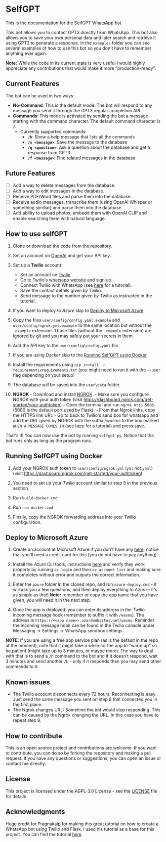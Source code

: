 # SelfGPT

This is the documentation for the SelfGPT WhatsApp bot. 

This bot allows you to contact GPT3 directly from WhatsApp.
This bot also allows you to save your own personal data and later search and retrieve it using GPT3 to generate a response. In the `examples` folder you can see several examples of how to use this bot so you don't have to remember anything ever again.

**Note:** While the code in its current state is very useful I would highly appreciate any contributions that would make it more "production-ready".

## Current Features

The bot can be used in two ways:
- **No-Command**: This is the default mode. The bot will respond to any message you send it through the GPT3 regular completion API.
- **Commands**: This mode is activated by sending the bot a message starting with the command character. The default command character is `/`. 
  - Currently supported commands:
    - **`/h`**: Show a help message that lists all the commands
    - **`/s <message>`**: Save the message to the database
    - **`/q <question>`**: Ask a question about the database and get a response from GPT3
    - **`/f <message>`**: Find related messages in the database

## Future Features

- [ ]  Add a way to delete messages from the database.
- [ ]  Add a way to edit messages in the database.
- [ ]  Receive PDF/Word files and parse them into the database.
- [ ]  Receive audio messages, transcribe them (using OpenAI Whisper or something similiar) and parse them into the database.
- [ ]  Add ability to upload photos, embedd them with OpenAI CLIP and enable searching them with natural language.

## How to use selfGPT
1. Clone or download the code from the repository.

2. Set an account on [OpenAI](https://beta.openai.com/) and get your API key.

3. Set up a **Twilio** account:
   - Set an account on [Twilio](https://www.twilio.com/). 
   - Go to Twilio's [whatsapp website](https://www.twilio.com/whatsapp) and sign up.
   - Connect Twilio with WhatsApp (see [here](https://www.pragnakalp.com/create-whatsapp-bot-with-twilio-using-python-tutorial-with-examples/) for a tutorial).
   - Save the contact details given by Twilio.
   - Send message to the number given by Twilio as instructed in the tutorial.

4. If you want to deploy to *Azure* skip to [Deploy to Microsoft Azure](#deploy-to-microsoft-azure).

5. Copy the files `user/config/config.yaml.example` and `user/config/ngrok.yml.example` to the same location but without the `.example` extension. Those files (without the `.example` extension) are ignored by git and you may safely put your secrets in them.

6. Add the API key to the `user\config\config.yaml` file.

7. If you are using _Docker_ skip to the [Running SelfGPT using Docker](#running-selfgpt-using-docker)

8. Install the requirements using `pip install -r requirements/requirements.txt` (you might need to run it with the `--user` flag depending on your setup)

9. The database will be saved into the `user\data` folder.

10.  **NGROK**
    - Download and install [NGROK](https://ngrok.com/download).
    - Make sure you configure NGROK with your auth token (visit https://dashboard.ngrok.com/get-started/your-authtoken)
    - Open the terminal and run `ngrok http 5000` (5000 is the default port used by Flask).
    - From that Ngrok links, copy the HTTPS link URL
    - Go to back to Twilio's sand box for whatsapp and add the URL given by NGROK with the suffix */wasms*  to the box marked `WHEN A MESSAGE COMES IN` (see [here](https://www.pragnakalp.com/create-whatsapp-bot-with-twilio-using-python-tutorial-with-examples/) for a tutorial) and press save.
  
That's it! You can now use the bot by running `selfgpt.py`. Notice that tha bot runs only as long as the program runs.

## Running SelfGPT using Docker

1. Add your NGROK auth token to `user/config/ngrok.yml` (`yml` not `yaml`)
   (visit https://dashboard.ngrok.com/get-started/your-authtoken)

2. You need to set up your _Twilio_ account similar to step 8 in the previous section.

3. Run `build-docker.cmd`

4. Run `run-docker.cmd`

5. Finally, copy the NGROK forwarding address into your Twilio configuration.

## Deploy to Microsoft Azure

1. Create an account at Microsoft Azure if you don't have any [here](https://signup.live.com/?lic=1), notice that you'll need a credit card for this (you do not have to pay anything).

2. Install the *Azure CLI* tools, instructions [here](https://learn.microsoft.com/en-us/cli/azure/install-azure-cli) and verify they work properly by running `az login` and then `az account list` and making sure it completes without error and outputs the correct information.

2. Enter the `azure` folder in the cloned repo, and run `azure-deploy.cmd` - it will ask you a few questions, and then deploy everything to *Azure* - it's as simple as that! **Note:** remember or copy the app name that you have given, you will need it in the next step. 

3. Once the app is deployed, you can enter its address in the _Twilio_ incoming message hook (remember to suffix it with `/wasms`). The address is `https://<<app name>>.azurewebsites.net/wasms`. Reminder: the incoming message hook can be found in the Twilio console under Messaging -> Settings -> WhatsApp sendbox settings

**NOTE**: If you are using a free app service plan (as is the default in the repo at the moment), note that it might take a while for the app to "warm up" so be patient (might take up to 3 minutes, or maybe more). The way to deal with that is to send a `/h` command to the bot and if it doesn't respond, wait 3 minutes and send another `/h` - only if it responds then you may send other commands to it.

## Known issues

- The Twilio account disconnects every 72 hours: Reconnecting is easy. Just send the same message you sent on step 8 that connected you in the first place.
- The Ngrok changes URL: Sometime the bot would stop responding. This can be caused by the Ngrok changing the URL. In this case you have to repeat step 9.

## How to contribute

This is an open source project and contributions are welcome. If you want to contribute, you can do so by forking the repository and making a pull request. If you have any questions or suggestions, you can open an issue or contact me directly.

## License

This project is licensed under the AGPL-3.0 License - see the [LICENSE](LICENSE) file for details

## Acknowledgments

Huge credit for Pragnakalp for making this great tutorial on how to create a WhatsApp bot using Twilio and Flask. I used his tutorial as a base for this project. You can find the tutorial [here](https://www.pragnakalp.com/create-whatsapp-bot-with-twilio-using-python-tutorial-with-examples/).
